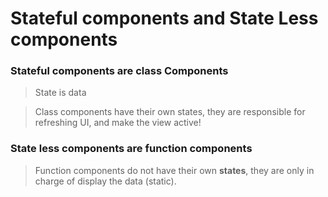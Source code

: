 # Stateful components and State Less components

### Stateful components are class Components
>State is data  

>Class components have their own states, they are responsible for refreshing UI, and make the view active!  

### State less components are function components
>Function components do not have their own **states**, they are only in charge of display the data (static).  
